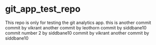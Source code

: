 # git_app_test_repo
This repo is only for testing the git analytics app.
this is another commit
commit by vikrant
another commit by leothorn
commit by siddbane10
commit number 2 by siddbane10
commit by vikrant
another commit by siddbane10
